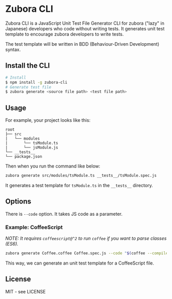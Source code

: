 # Zubora CLI

Zubora CLI is a JavaScript Unit Test File Generator CLI for zubora ("lazy" in Japanese) developers who code without writing tests. It generates unit test template to encourage zubora developers to write tests.

The test template will be written in BDD (Behaviour-Driven Development) syntax.

## Install the CLI

```sh
# Install
$ npm install -g zubora-cli
# Generate test file
$ zubora generate <source file path> <test file path>
```

## Usage

For example, your project looks like this:

```null
root
├── src
|   └── modules
|       └── tsModule.ts
|       └── jsModule.js
└── __tests__
└── package.json
```

Then when you run the command like below:

```sh
zubora generate src/modules/tsModule.ts __tests__/tsModule.spec.js
```

It generates a test template for `tsModule.ts` in the `__tests__` directory.

## Options

There is `--code` option. It takes JS code as a parameter.

### Example: CoffeeScript

_NOTE: It requires `coffeescript@^2` to run `coffee` if you want to parse classes (ES6)._

```sh
zubora generate Coffee.coffee Coffee.spec.js --code "$(coffee --compile --print --bare --no-header Coffee.coffee)"
```

This way, we can generate an unit test template for a CoffeeScript file.

## License

MIT - see LICENSE
